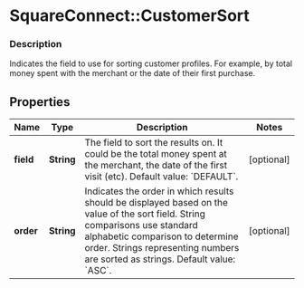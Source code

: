 # SquareConnect::CustomerSort

### Description

Indicates the field to use for sorting customer profiles. For example, by total money spent with the merchant or the date of their first purchase.

## Properties
Name | Type | Description | Notes
------------ | ------------- | ------------- | -------------
**field** | **String** | The field to sort the results on. It could be the total money spent at the merchant, the date of the first visit (etc).  Default value: &#x60;DEFAULT&#x60;. | [optional] 
**order** | **String** | Indicates the order in which results should be displayed based on the value of the sort field. String comparisons use standard alphabetic comparison to determine order. Strings representing numbers are sorted as strings. Default value: &#x60;ASC&#x60;. | [optional] 


